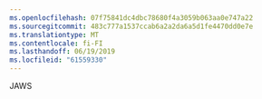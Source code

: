 ```yaml
---
ms.openlocfilehash: 07f75841dc4dbc78680f4a3059b063aa0e747a22
ms.sourcegitcommit: 483c777a1537ccab6a2a2da6a5d1fe4470dd0e7e
ms.translationtype: MT
ms.contentlocale: fi-FI
ms.lasthandoff: 06/19/2019
ms.locfileid: "61559330"
---
```

JAWS
